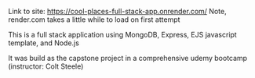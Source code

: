 Link to site: https://cool-places-full-stack-app.onrender.com/
Note, render.com takes a little while to load on first attempt

This is a full stack application using MongoDB, Express, EJS javascript template, and Node.js

It was build as the capstone project in a comprehensive udemy bootcamp (instructor: Colt Steele)
